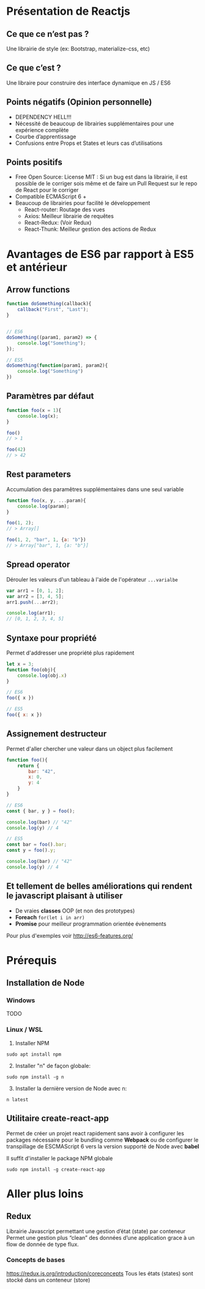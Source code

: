 # Présentation de Reactjs

## Ce que ce n’est pas ?
Une librairie de style (ex: Bootstrap, materialize-css, etc)

## Ce que c’est ?
Une libraire pour construire des interface dynamique en JS / ES6

## Points négatifs (Opinion personnelle)
* DEPENDENCY HELL!!!
* Nécessité de beaucoup de librairies supplémentaires pour une expérience complète
* Courbe d’apprentissage
* Confusions entre Props et States et leurs cas d’utilisations

## Points positifs 
* Free Open Source: License MIT :
Si un bug est dans la librairie, il est possible de le corriger sois même et de faire un Pull Request sur le repo de React pour le corriger
* Compatible ECMAScript 6 +
* Beaucoup de librairies pour facilité le développement
    * React-router: Routage des vues
    * Axios: Meilleur librairie de requêtes
    * React-Redux: (Voir Redux)
    * React-Thunk: Meilleur gestion des actions de Redux

# Avantages de ES6 par rapport à ES5 et antérieur

## Arrow functions
```javascript
function doSomething(callback){
    callback("First", "Last");
}


// ES6
doSomething((param1, param2) => {
    console.log("Something");
});

// ES5
doSomething(function(param1, param2){
    console.log("Something")
})
```

## Paramètres par défaut
```javascript
function foo(x = 1){
    console.log(x);
}

foo()
// > 1

foo(42)
// > 42

```
## Rest parameters
Accumulation des paramêtres supplémentaires dans une seul variable
```javascript
function foo(x, y, ...param){
    console.log(param);
}

foo(1, 2);
// > Array[]

foo(1, 2, "bar", 1, {a: "b"})
// > Array["bar", 1, {a: "b"}]
```

## Spread operator
Dérouler les valeurs d'un tableau à l'aide de l'opérateur `...varialbe`
```javascript
var arr1 = [0, 1, 2];
var arr2 = [3, 4, 5];
arr1.push(...arr2);

console.log(arr1);
// [0, 1, 2, 3, 4, 5]
```

## Syntaxe pour propriété
Permet d'addresser une propriété plus rapidement
```javascript
let x = 3;
function foo(obj){
    console.log(obj.x)
}

// ES6
foo({ x })

// ES5
foo({ x: x })

```

## Assignement destructeur
Permet d'aller chercher une valeur dans un object plus facilement
```javascript
function foo(){
    return {
        bar: "42",
        x: 0,
        y: 4
    }
}

// ES6
const { bar, y } = foo();

console.log(bar) // "42"
console.log(y) // 4

// ES5
const bar = foo().bar;
const y = foo().y;

console.log(bar) // "42"
console.log(y) // 4
```

## Et tellement de belles améliorations qui rendent le javascript plaisant à utiliser
* De vraies **classes** OOP (et non des prototypes)
* **Foreach** `for(let i in arr)`
* **Promise** pour meilleur programmation orientée évènements

Pour plus d'exemples voir http://es6-features.org/


# Prérequis

## Installation de Node

### Windows 
TODO

### Linux / WSL
1. Installer NPM
```
sudo apt install npm
```
2. Installer "n" de façon globale:
```
sudo npm install -g n
```
3. Installer la dernière version de Node avec n: 
```
n latest
```

## Utilitaire create-react-app
Permet de créer un projet react rapidement sans avoir à configurer les packages nécessaire pour le bundling comme **Webpack** ou de configurer le transpillage de ESCMAScript 6 vers la version supporté de Node avec **babel**

Il suffit d'installer le package NPM globale 
```
sudo npm install -g create-react-app
```


# Aller plus loins
## Redux
Librairie Javascript permettant une gestion d’état (state) par conteneur
Permet une gestion plus “clean” des données d’une application grace à un flow de donnée de type flux.
### Concepts de bases
https://redux.js.org/introduction/coreconcepts
Tous les états (states) sont stocké dans un conteneur (store)
